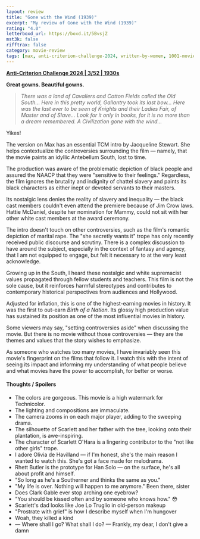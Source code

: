 ```yaml
---
layout: review
title: "Gone with the Wind (1939)"
excerpt: "My review of Gone with the Wind (1939)"
rating: "4.0"
letterboxd_url: https://boxd.it/5BvsjZ
mst3k: false
rifftrax: false
category: movie-review
tags: [max, anti-criterion-challenge-2024, written-by-women, 1001-movies, acc2024]
---
```


<b><a href="https://boxd.it/qBmUY/detail" target="_blank" rel="noopener">Anti-Criterion Challenge 2024 | 3/52 | 1930s</a></b>

<b>Great gowns. Beautiful gowns.</b>

<blockquote><i>There was a land of Cavaliers and Cotton Fields called the Old South... Here in this pretty world, Gallantry took its last bow... Here was the last ever to be seen of Knights and their Ladies Fair, of Master and of Slave... Look for it only in books, for it is no more than a dream remembered. A Civilization gone with the wind...</i></blockquote>Yikes!

The version on Max has an essential TCM intro by Jacqueline Stewart. She helps contextualize the controversies surrounding the film — namely, that the movie paints an idyllic Antebellum South, lost to time.

The production was aware of the problematic depiction of black people and assured the NAACP that they were "sensitive to their feelings." Regardless, the film ignores the brutality and indignity of chattel slavery and paints its black characters as either inept or devoted servants to their masters.

Its nostalgic lens denies the reality of slavery and inequality — the black cast members couldn't even attend the premiere because of Jim Crow laws. Hattie McDaniel, despite her nomination for Mammy, could not sit with her other white cast members at the award ceremony.

The intro doesn't touch on other controversies, such as the film's romantic depiction of marital rape. The "she secretly wants it" trope has only recently received public discourse and scrutiny. There is a complex discussion to have around the subject, especially in the context of fantasy and agency, that I am not equipped to engage, but felt it necessary to at the very least acknowledge.

Growing up in the South, I heard these nostalgic and white supremacist values propagated through fellow students and teachers. This film is not the sole cause, but it reinforces harmful stereotypes and contributes to contemporary historical perspectives from audiences and Hollywood.

Adjusted for inflation, this is one of the highest-earning movies in history. It was the first to out-earn <i>Birth of a Nation</i>. Its glossy high production value has sustained its position as one of the most influential movies in history.

Some viewers may say, "setting controversies aside" when discussing the movie. But there is no movie without those controversies — they are the themes and values that the story wishes to emphasize.

As someone who watches too many movies, I have invariably seen this movie's fingerprint on the films that follow it. I watch this with the intent of seeing its impact and informing my understanding of what people believe and what movies have the power to accomplish, for better or worse.

#### Thoughts / Spoilers

- The colors are gorgeous. This movie is a high watermark for Technicolor.
- The lighting and compositions are immaculate.
- The camera zooms in on each major player, adding to the sweeping drama.
- The silhouette of Scarlett and her father with the tree, looking onto their plantation, is awe-inspiring.
- The character of Scarlett O'Hara is a lingering contributor to the "not like other girls" trope.
- I adore Olivia de Havilland — if I'm honest, she's the main reason I wanted to watch this. She's got a face made for melodrama.
- Rhett Butler is the prototype for Han Solo — on the surface, he's all about profit and himself.
- "So long as he's a Southerner and thinks the same as you."
- "My life is over. Nothing will happen to me anymore." Been there, sister
- Does Clark Gable ever stop arching one eyebrow?
- "You should be kissed often and by someone who knows how." 😳
- Scarlett's dad looks like Joe Lo Truglio in old-person makeup
- "Prostrate with grief" is how I describe myself when I'm hungover
- Woah, they killed a kind
- — Where shall I go? What shall I do? — Frankly, my dear, I don't give a damn
